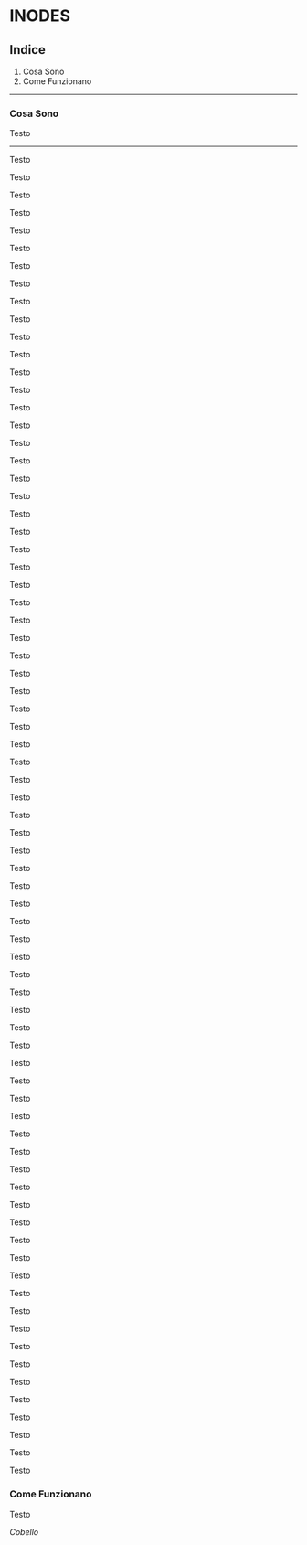 # INODES

## Indice

1. Cosa Sono
2. Come Funzionano

---

### Cosa Sono

Testo

---

Testo

Testo

Testo

Testo

Testo

Testo

Testo

Testo

Testo

Testo

Testo

Testo

Testo

Testo

Testo

Testo

Testo

Testo

Testo

Testo

Testo

Testo

Testo

Testo

Testo

Testo

Testo

Testo

Testo

Testo

Testo

Testo

Testo

Testo

Testo

Testo

Testo

Testo

Testo

Testo

Testo

Testo

Testo

Testo

Testo

Testo

Testo

Testo

Testo

Testo

Testo

Testo

Testo

Testo

Testo

Testo

Testo

Testo

Testo

Testo

Testo

Testo

Testo

Testo

Testo

Testo

Testo

Testo

Testo

Testo

Testo

Testo

Testo

Testo

Testo


### Come Funzionano

Testo

_Cobello_
